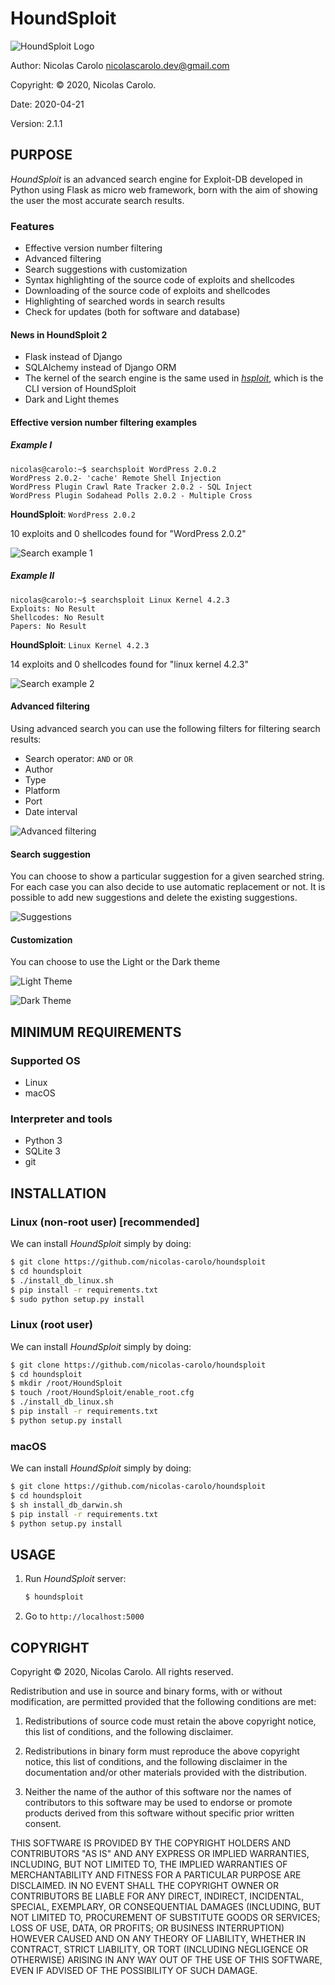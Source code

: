 # HoundSploit

![HoundSploit Logo](/HoundSploit/static/media/icon.png)

Author: Nicolas Carolo <nicolascarolo.dev@gmail.com>

Copyright: © 2020, Nicolas Carolo.

Date: 2020-04-21

Version: 2.1.1


## PURPOSE

_HoundSploit_ is an advanced search engine for Exploit-DB developed in
Python using Flask as micro web framework, born with the aim of showing the user
the most accurate search results.

### Features

* Effective version number filtering
* Advanced filtering
* Search suggestions with customization
* Syntax highlighting of the source code of exploits and shellcodes
* Downloading of the source code of exploits and shellcodes
* Highlighting of searched words in search results
* Check for updates (both for software and database)

#### News in HoundSploit 2
* Flask instead of Django
* SQLAlchemy instead of Django ORM
* The kernel of the search engine is the same used in [_hsploit_](https://github.com/nicolas-carolo/hsploit), which is the CLI version of HoundSploit
* Dark and Light themes


#### Effective version number filtering examples
##### Example I

```
nicolas@carolo:~$ searchsploit WordPress 2.0.2
WordPress 2.0.2- 'cache' Remote Shell Injection
WordPress Plugin Crawl Rate Tracker 2.0.2 - SQL Inject
WordPress Plugin Sodahead Polls 2.0.2 - Multiple Cross
```

**HoundSploit**: `WordPress 2.0.2`

10 exploits and 0 shellcodes found for "WordPress 2.0.2"

![Search example 1](/img/example-1.png)


##### Example II

```
nicolas@carolo:~$ searchsploit Linux Kernel 4.2.3
Exploits: No Result
Shellcodes: No Result
Papers: No Result
```

**HoundSploit**: `Linux Kernel 4.2.3`

14 exploits and 0 shellcodes found for "linux kernel 4.2.3"

![Search example 2](/img/example-2.png)


#### Advanced filtering

Using advanced search you can use the following filters for filtering search
results:
* Search operator: `AND` or `OR`
* Author
* Type
* Platform
* Port
* Date interval

![Advanced filtering](/img/advanced-filtering.png)


#### Search suggestion

You can choose to show a particular suggestion for a given searched string.
For each case you can also decide to use automatic replacement or not.
It is possible to add new suggestions and delete the existing suggestions.

![Suggestions](/img/suggestions.png)

#### Customization
You can choose to use the Light or the Dark theme

![Light Theme](/img/light-theme.png)

![Dark Theme](/img/dark-theme.png)


## MINIMUM REQUIREMENTS

### Supported OS

* Linux
* macOS

### Interpreter and tools

* Python 3
* SQLite 3
* git


## INSTALLATION

### Linux (non-root user) [recommended]
We can install _HoundSploit_ simply by doing:
```sh
$ git clone https://github.com/nicolas-carolo/houndsploit
$ cd houndsploit
$ ./install_db_linux.sh
$ pip install -r requirements.txt
$ sudo python setup.py install
```

### Linux (root user)
We can install _HoundSploit_ simply by doing:
```sh
$ git clone https://github.com/nicolas-carolo/houndsploit
$ cd houndsploit
$ mkdir /root/HoundSploit
$ touch /root/HoundSploit/enable_root.cfg
$ ./install_db_linux.sh
$ pip install -r requirements.txt
$ python setup.py install
```

### macOS
We can install _HoundSploit_ simply by doing:
```sh
$ git clone https://github.com/nicolas-carolo/houndsploit
$ cd houndsploit
$ sh install_db_darwin.sh
$ pip install -r requirements.txt
$ python setup.py install
```


## USAGE
1. Run _HoundSploit_ server:
   ```sh
   $ houndsploit
   ```
2. Go to `http://localhost:5000`

## COPYRIGHT

Copyright © 2020, Nicolas Carolo.
All rights reserved.

Redistribution and use in source and binary forms, with or without
modification, are permitted provided that the following conditions are
met:

1. Redistributions of source code must retain the above copyright
   notice, this list of conditions, and the following disclaimer.

2. Redistributions in binary form must reproduce the above copyright
   notice, this list of conditions, and the following disclaimer in the
   documentation and/or other materials provided with the distribution.

3. Neither the name of the author of this software nor the names of
   contributors to this software may be used to endorse or promote
   products derived from this software without specific prior written
   consent.

THIS SOFTWARE IS PROVIDED BY THE COPYRIGHT HOLDERS AND CONTRIBUTORS
"AS IS" AND ANY EXPRESS OR IMPLIED WARRANTIES, INCLUDING, BUT NOT
LIMITED TO, THE IMPLIED WARRANTIES OF MERCHANTABILITY AND FITNESS FOR
A PARTICULAR PURPOSE ARE DISCLAIMED.  IN NO EVENT SHALL THE COPYRIGHT
OWNER OR CONTRIBUTORS BE LIABLE FOR ANY DIRECT, INDIRECT, INCIDENTAL,
SPECIAL, EXEMPLARY, OR CONSEQUENTIAL DAMAGES (INCLUDING, BUT NOT
LIMITED TO, PROCUREMENT OF SUBSTITUTE GOODS OR SERVICES; LOSS OF USE,
DATA, OR PROFITS; OR BUSINESS INTERRUPTION) HOWEVER CAUSED AND ON ANY
THEORY OF LIABILITY, WHETHER IN CONTRACT, STRICT LIABILITY, OR TORT
(INCLUDING NEGLIGENCE OR OTHERWISE) ARISING IN ANY WAY OUT OF THE USE
OF THIS SOFTWARE, EVEN IF ADVISED OF THE POSSIBILITY OF SUCH DAMAGE.
